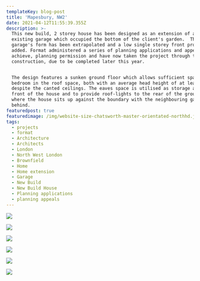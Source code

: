 ```yaml
---
templateKey: blog-post
title: 'Mapesbury, NW2'
date: 2021-04-12T11:55:39.355Z
description: >-
  This new build, 2 storey house has been designed as an extension of an
  existing garage which occupied the bottom of the client's garden.  The
  garage's form has been extrapolated and a low single storey front projection
  added. Format administered a series of planning applications and appeals to
  achieve, planning permission and have now taken the project through to
  construction, due to be completed later this year.


  The design features a sunken ground floor which allows sufficient space for 2
  bedroom in the roof space, both with an average head height of at least 2.3m
  despite the canted ceilings. The eaves space is utilised as storage at the
  front of the house and to provide roof-lights to the rear of the ground floor,
  where the house sits up against the boundary with the neighbouring garden
  behind.
featuredpost: true
featuredimage: /img/website-size-chatsworth-master-orientated-northhd.jpg
tags:
  - projects
  - format
  - Architecture
  - Architects
  - London
  - North West London
  - Brownfield
  - Home
  - Home extension
  - Garage
  - New Build
  - New Build House
  - Planning applications
  - planning appeals
---
```

![](/img/website-size-chatsworth-road-front-elevation-render2.jpg)

![](/img/website-size-autosave_2chatsworth-master-orientated-north-ne-view-edges.jpg)

![](/img/website-size-chatsworth-kitchen-perspective-no-shadow.jpg)

![](/img/website-size-chatsworth-hallway-perspective-heavy-edges.jpg)

![](/img/website-size-chatsworth-master-rooflight-and-stairs-clearer.jpg)

![](/img/website-size-chatsworth-master-orientated-northhd.jpg)
